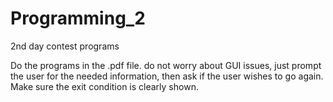 # Programming_2
2nd day contest programs

Do the programs in the .pdf file. do not worry about GUI issues, just prompt the user for the needed information, then ask if the user wishes to go again.  Make sure the exit condition is clearly shown.